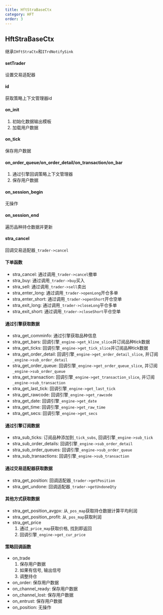 ```yaml
---
title: HftStraBaseCtx
category: HFT
order: 3
---
```


## HftStraBaseCtx
继承`IHftStraCtx`和`ITrdNotifySink`

#### setTrader
设置交易适配器

#### id
获取策略上下文管理器id

#### on_init
1. 初始化数据输出模板
2. 加载用户数据

#### on_tick
保存用户数据

#### on_order_queue/on_order_detail/on_transaction/on_bar
1. 通过引擎回调策略上下文管理器
2. 保存用户数据

#### on_session_begin
无操作

#### on_session_end
遍历品种持仓数据并更新

#### stra_cancel
回调交易适配器`_trader->cancel`

#### 下单函数
- stra_cancel: 通过调用`_trader->cancel`撤单
- stra_buy: 通过调用`_trader->buy`买入
- stra_sell: 通过调用`_trader->sell`卖出
- stra_enter_long: 通过调用`_trader->openLong`开仓多单
- stra_enter_short: 通过调用`_trader->openShort`开仓空单
- stra_exit_long: 通过调用`_trader->closeLong`平仓多单
- stra_exit_short: 通过调用`_trader->closeShort`平仓空单

#### 通过引擎获取数据
- stra_get_comminfo: 通过引擎获取品种信息
- stra_get_bars: 回调引擎`_engine->get_kline_slice`并订阅品种tick数据
- stra_get_ticks: 回调引擎`_engine->get_tick_slice`并订阅品种tick数据
- stra_get_order_detail: 回调引擎`_engine->get_order_detail_slice`, 并订阅`_engine->sub_order_detail`
- stra_get_order_queue: 回调引擎`_engine->get_order_queue_slice`, 并订阅`_engine->sub_order_queue`
- stra_get_transaction: 回调引擎`_engine->get_transaction_slice`, 并订阅`_engine->sub_transaction`
- stra_get_last_tick: 回调引擎`_engine->get_last_tick`
- stra_get_rawcode: 回调引擎`_engine->get_rawcode`
- stra_get_date: 回调引擎`_engine->get_date`
- stra_get_time: 回调引擎`_engine->get_raw_time`
- stra_get_secs: 回调引擎`_engine->get_secs`

#### 通过引擎订阅数据
- stra_sub_ticks: 订阅品种添加到`_tick_subs`, 回调引擎`_engine->sub_tick`
- stra_sub_order_details: 回调引擎`_engine->sub_order_detail`
- stra_sub_order_queues: 回调引擎`_engine->sub_order_queue`
- stra_sub_transactions: 回调引擎`_engine->sub_transaction`

#### 通过交易适配器获取数据
- stra_get_position: 回调适配器`_trader->getPosition`
- stra_get_undone: 回调适配器`_trader->getUndoneQty`

#### 其他方式获取数据
- stra_get_position_avgpx: 从`_pos_map`获取持仓数据计算平均利润
- stra_get_position_profit: 从`_pos_map`获取利润
- stra_get_price
    1. 通过`_price_map`获取价格, 找到即返回
    2. 回调引擎`_engine->get_cur_price`

#### 策略回调函数
- on_trade
    1. 保存用户数据
    2. 如果有信号, 输出信号
    3. 调整持仓
- on_order: 保存用户数据
- on_channel_ready: 保存用户数据
- on_channel_lost: 保存用户数据
- on_entrust: 保存用户数据
- on_position: 无操作
